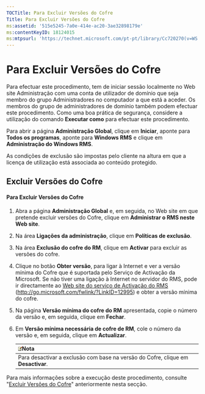 ```yaml
---
TOCTitle: Para Excluir Versões do Cofre
Title: Para Excluir Versões do Cofre
ms:assetid: '515e5245-7a0e-414e-ac20-3ae32898179e'
ms:contentKeyID: 18124015
ms:mtpsurl: 'https://technet.microsoft.com/pt-pt/library/Cc720270(v=WS.10)'
---
```


Para Excluir Versões do Cofre
=============================

Para efectuar este procedimento, tem de iniciar sessão localmente no Web site Administração com uma conta de utilizador de domínio que seja membro do grupo Administradores no computador a que está a aceder. Os membros do grupo de administradores de domínio também podem efectuar este procedimento. Como uma boa prática de segurança, considere a utilização do comando **Executar como** para efectuar este procedimento.

Para abrir a página **Administração Global**, clique em **Iniciar**, aponte para **Todos os programas**, aponte para **Windows RMS** e clique em **Administração do Windows RMS**.

As condições de exclusão são impostas pelo cliente na altura em que a licença de utilização está associada ao conteúdo protegido.

Excluir Versões do Cofre
------------------------

#### Para Excluir Versões do Cofre

1.  Abra a página **Administração Global** e, em seguida, no Web site em que pretende excluir versões do Cofre, clique em **Administrar o RMS neste Web site**.

2.  Na área **Ligações da administração**, clique em **Políticas de exclusão**.

3.  Na área **Exclusão do cofre do RM**, clique em **Activar** para excluir as versões do cofre.

4.  Clique no botão **Obter versão**, para ligar à Internet e ver a versão mínima do Cofre que é suportada pelo Serviço de Activação da Microsoft. Se não tiver uma ligação à Internet no servidor do RMS, pode ir directamente ao [Web site do serviço de Activação do RMS](http://go.microsoft.com/fwlink/?linkid=12995) (http://go.microsoft.com/fwlink/?LinkID=12995) e obter a versão mínima do cofre.

5.  Na página **Versão mínima do cofre do RM** apresentada, copie o número da versão e, em seguida, clique em **Fechar**.

6.  Em **Versão mínima necessária de cofre de RM**, cole o número da versão e, em seguida, clique em **Actualizar**.

    | ![](/security-updates/images/Cc720270.note(WS.10).gif)Nota             |
    |-----------------------------------------------------------------------------------|
    | Para desactivar a exclusão com base na versão do Cofre, clique em **Desactivar**. |

Para mais informações sobre a execução deste procedimento, consulte "[Excluir Versões do Cofre](https://technet.microsoft.com/e287f026-aab2-43ab-93bc-48087da82f36)" anteriormente nesta secção.
